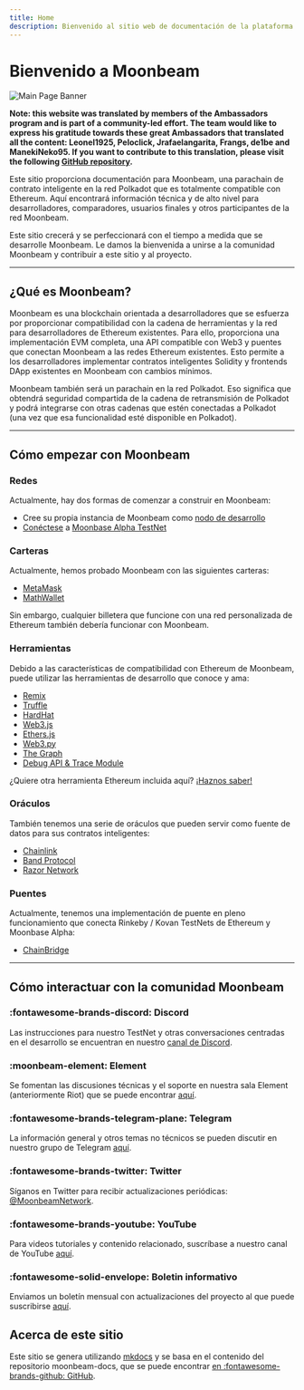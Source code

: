```yaml
---
title: Home
description: Bienvenido al sitio web de documentación de la plataforma de contrato inteligente Moonbeam, una parachain en Polkadot que es totalmente compatible con Ethereum.
---
```


# Bienvenido a Moonbeam

![Main Page Banner](/images/main-banner.png)

**Note: this website was translated by members of the Ambassadors program and is part of a community-led effort. The team would like to express his gratitude towards these great Ambassadors that translated all the content: Leonel1925, Peloclick, Jrafaelangarita, Frangs, de1be and ManekiNeko95. If you want to contribute to this translation, please visit the following [GitHub repository](https://github.com/PureStake/moonbeam-docs-es).**

Este sitio proporciona documentación para Moonbeam, una parachain de contrato inteligente en la red Polkadot que es totalmente compatible con Ethereum. Aquí encontrará información técnica y de alto nivel para desarrolladores, comparadores, usuarios finales y otros participantes de la red Moonbeam.

Este sitio crecerá y se perfeccionará con el tiempo a medida que se desarrolle Moonbeam. Le damos la bienvenida a unirse a la comunidad Moonbeam y contribuir a este sitio y al proyecto.

---

## ¿Qué es Moonbeam? 

Moonbeam es una blockchain orientada a desarrolladores que se esfuerza por proporcionar compatibilidad con la cadena de herramientas y la red para desarrolladores de Ethereum existentes. Para ello, proporciona una implementación EVM completa, una API compatible con Web3 y puentes que conectan Moonbeam a las redes Ethereum existentes. Esto permite a los desarrolladores implementar contratos inteligentes Solidity y frontends DApp existentes en Moonbeam con cambios mínimos.

Moonbeam también será un parachain en la red Polkadot. Eso significa que obtendrá seguridad compartida de la cadena de retransmisión de Polkadot y podrá integrarse con otras cadenas que estén conectadas a Polkadot (una vez que esa funcionalidad esté disponible en Polkadot).

---

## Cómo empezar con Moonbeam

### Redes

Actualmente, hay dos formas de comenzar a construir en Moonbeam: 

 - Cree su propia instancia de Moonbeam como [nodo de desarrollo](/getting-started/local-node/setting-up-a-node/)
 - [Conéctese](/getting-started/testnet/connect/) a [Moonbase Alpha TestNet](/networks/testnet/)

### Carteras

Actualmente, hemos probado Moonbeam con las siguientes carteras:

 - [MetaMask](/integrations/wallets/metamask/)
 - [MathWallet](/integrations/wallets/mathwallet/)

Sin embargo, cualquier billetera que funcione con una red personalizada de Ethereum también debería funcionar con Moonbeam.

### Herramientas

Debido a las características de compatibilidad con Ethereum de Moonbeam, puede utilizar las herramientas de desarrollo que conoce y ama:

 - [Remix](/integrations/remix/)
 - [Truffle](/integrations/trufflebox/)
 - [HardHat](/integrations/hardhat/)
 - [Web3.js](/integrations/ethlibraries/web3js/)
 - [Ethers.js](/integrations/ethlibraries/etherjs/)
 - [Web3.py](/integrations/ethlibraries/web3py/)
 - [The Graph](/integrations/thegraph/)
 - [Debug API & Trace Module](/integrations/debug-trace/)

 ¿Quiere otra herramienta Ethereum incluida aquí? [¡Haznos saber!](https://discord.gg/PfpUATX)

### Oráculos

 También tenemos una serie de oráculos que pueden servir como fuente de datos para sus contratos inteligentes:

 - [Chainlink](/integrations/oracles/chainlink/)
 - [Band Protocol](/integrations/oracles/band-protocol/)
 - [Razor Network](/integrations/oracles/razor-network/)

### Puentes

Actualmente, tenemos una implementación de puente en pleno funcionamiento que conecta Rinkeby / Kovan TestNets de Ethereum y Moonbase Alpha:

 - [ChainBridge](/integrations/bridges/ethereum/chainbridge/)

---

## Cómo interactuar con la comunidad Moonbeam

### :fontawesome-brands-discord:  Discord  
Las instrucciones para nuestro TestNet y otras conversaciones centradas en el desarrollo se encuentran en nuestro [canal de Discord](https://discord.gg/PfpUATX).

### :moonbeam-element:  Element  
Se fomentan las discusiones técnicas y el soporte en nuestra sala Element (anteriormente Riot) que se puede encontrar [aquí](https://app.element.io/#/room/#moonbeam:matrix.org).

### :fontawesome-brands-telegram-plane:  Telegram  
La información general y otros temas no técnicos se pueden discutir en nuestro grupo de Telegram [aquí](https://t.me/Moonbeam_Official).

### :fontawesome-brands-twitter:  Twitter  
Síganos en Twitter para recibir actualizaciones periódicas: [@MoonbeamNetwork](https://twitter.com/MoonbeamNetwork).

### :fontawesome-brands-youtube:  YouTube  
Para videos tutoriales y contenido relacionado, suscríbase a nuestro canal de YouTube [aquí](https://www.youtube.com/c/MoonbeamNetwork).

### :fontawesome-solid-envelope:  Boletin informativo 
Enviamos un boletín mensual con actualizaciones del proyecto al que puede suscribirse [aquí](https://moonbeam.network/newsletter/).

## Acerca de este sitio
Este sitio se genera utilizando [mkdocs](https://www.mkdocs.org/) y se basa en el contenido del repositorio moonbeam-docs, que se puede encontrar [en :fontawesome-brands-github: GitHub](https://github.com/PureStake/moonbeam-docs).
